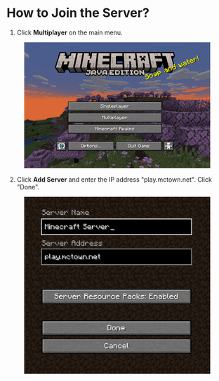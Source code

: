 # How to Join the Server?

1. Click **Multiplayer** on the main menu.

<figure><img src="../.gitbook/assets/image (3) (1) (1) (1) (1) (1) (1) (1).png" alt=""><figcaption></figcaption></figure>

2. Click **Add Server** and enter the IP address "play.mctown.net".  Click "Done".

<figure><img src="../.gitbook/assets/image (70).png" alt=""><figcaption></figcaption></figure>
